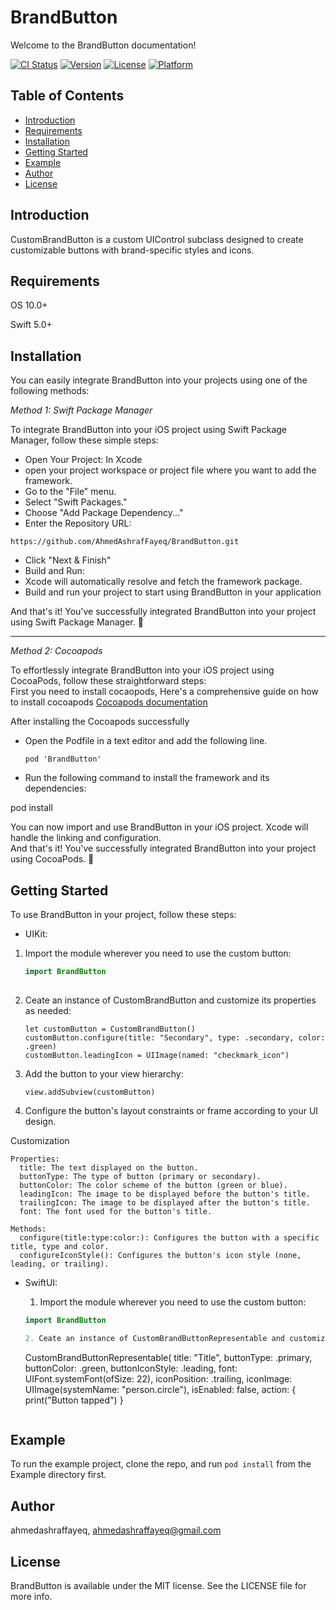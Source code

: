 # BrandButton
Welcome to the BrandButton documentation!


[![CI Status](https://img.shields.io/travis/ahmedashraffayeq/BrandButton.svg?style=flat)](https://travis-ci.org/ahmedashraffayeq/BrandButton)
[![Version](https://img.shields.io/cocoapods/v/BrandButton.svg?style=flat)](https://cocoapods.org/pods/BrandButton)
[![License](https://img.shields.io/cocoapods/l/BrandButton.svg?style=flat)](https://cocoapods.org/pods/BrandButton)
[![Platform](https://img.shields.io/cocoapods/p/BrandButton.svg?style=flat)](https://cocoapods.org/pods/BrandButton)


## Table of Contents
- [Introduction](#introduction)
- [Requirements](#requirements)
- [Installation](#installation)
- [Getting Started](#getting-started)
- [Example](#example)
- [Author](#author)
- [License](#license)

## Introduction
CustomBrandButton is a custom UIControl subclass designed to create customizable buttons with brand-specific styles and icons.

## Requirements
OS 10.0+

Swift 5.0+

## Installation   
You can easily integrate BrandButton into your projects using one of the following methods:

*Method 1:*   *Swift Package Manager*

To integrate BrandButton into your iOS project using Swift Package Manager, follow these simple steps:

- Open Your Project: In Xcode  
- open your project workspace or project file where you want to add the framework.  
- Go to the "File" menu.   
- Select "Swift Packages."  
- Choose "Add Package Dependency..."  
- Enter the Repository URL:  
```
https://github.com/AhmedAshrafFayeq/BrandButton.git
```

- Click "Next & Finish"  
- Build and Run:  
- Xcode will automatically resolve and fetch the framework package.  
- Build and run your project to start using BrandButton in your application  

And that's it! You've successfully integrated BrandButton into your project using Swift Package Manager. 🚀

---

*Method 2:*   *Cocoapods*

To effortlessly integrate BrandButton into your iOS project using CocoaPods, follow these straightforward steps:  
First you need to install cocaopods, Here's a comprehensive guide on how to install cocoapods [ Cocoapods documentation ](https://guides.cocoapods.org/using/getting-started.html)  

After installing the Cocoapods successfully  

- Open the Podfile in a text editor and add the following line.
  ```
  pod 'BrandButton'
  ```

- Run the following command to install the framework and its dependencies:
 
 pod install

You can now import and use BrandButton in your iOS project. Xcode will handle the linking and configuration.  
And that's it! You've successfully integrated BrandButton into your project using CocoaPods. 🚀


## Getting Started
To use BrandButton in your project, follow these steps:
- UIKit:
1. Import the module wherever you need to use the custom button:

   ```swift
   import BrandButton
  
2. Ceate an instance of CustomBrandButton and customize its properties as needed:
    ```
    let customButton = CustomBrandButton()
    customButton.configure(title: "Secondary", type: .secondary, color: .green)
    customButton.leadingIcon = UIImage(named: "checkmark_icon")
    ```

3. Add the button to your view hierarchy:
    ```
    view.addSubview(customButton)
   ```
4. Configure the button's layout constraints or frame according to your UI design.

  Customization

    Properties:
      title: The text displayed on the button.
      buttonType: The type of button (primary or secondary).
      buttonColor: The color scheme of the button (green or blue).
      leadingIcon: The image to be displayed before the button's title.
      trailingIcon: The image to be displayed after the button's title.
      font: The font used for the button's title.
      
    Methods:
      configure(title:type:color:): Configures the button with a specific title, type and color.
      configureIconStyle(): Configures the button's icon style (none, leading, or trailing).
      
- SwiftUI:
  1. Import the module wherever you need to use the custom button:

   ```swift
   import BrandButton

   2. Ceate an instance of CustomBrandButtonRepresentable and customize its properties as needed:
    ```
    CustomBrandButtonRepresentable(
                title: "Title",
                buttonType: .primary,
                buttonColor: .green,
                buttonIconStyle: .leading,
                font: UIFont.systemFont(ofSize: 22),
                iconPosition: .trailing,
                iconImage: UIImage(systemName: "person.circle"),
                isEnabled: false,
                action: {
                    print("Button tapped")
                }
    ```
  
## Example

To run the example project, clone the repo, and run `pod install` from the Example directory first.


## Author

ahmedashraffayeq, ahmedashraffayeq@gmail.com

## License

BrandButton is available under the MIT license. See the LICENSE file for more info.

